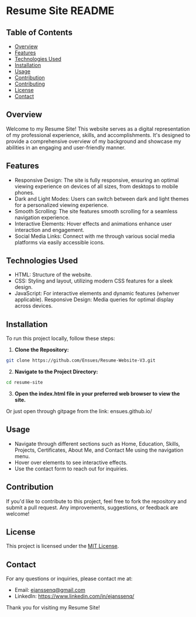 # Resume Site README

## **Table of Contents**
- [Overview](#Overview)  
- [Features](#Features)  
- [Technologies Used](#Technologies-Used)  
- [Installation](#Installation)
- [Usage](#Usage)  
- [Contribution](#Contribution)  
- [Contributing](#contributing)  
- [License](#License)
- [Contact](#Contact)

## **Overview**

Welcome to my Resume Site! This website serves as a digital representation of my professional experience, skills, and accomplishments. It's designed to provide a comprehensive overview of my background and showcase my abilities in an engaging and user-friendly manner.

## **Features**

- Responsive Design: The site is fully responsive, ensuring an optimal viewing experience on devices of all sizes, from desktops to mobile phones.
- Dark and Light Modes: Users can switch between dark and light themes for a personalized viewing experience.
- Smooth Scrolling: The site features smooth scrolling for a seamless navigation experience.
- Interactive Elements: Hover effects and animations enhance user interaction and engagement.
- Social Media Links: Connect with me through various social media platforms via easily accessible icons.

## **Technologies Used**

- HTML: Structure of the website.
- CSS: Styling and layout, utilizing modern CSS features for a sleek design.
- JavaScript: For interactive elements and dynamic features (whenver applicable).
Responsive Design: Media queries for optimal display across devices.

## **Installation**
To run this project locally, follow these steps:

1. **Clone the Repository:**

```bash
git clone https://github.com/Ensues/Resume-Website-V3.git
```
2. **Navigate to the Project Directory:**

```bash
cd resume-site
```

3. **Open the index.html file in your preferred web browser to view the site.**

Or just open through gitpage from the link:  ensues.github.io/ 

## **Usage**

- Navigate through different sections such as Home, Education, Skills, Projects, Certificates, About Me, and Contact Me using the navigation menu.
- Hover over elements to see interactive effects.
- Use the contact form to reach out for inquiries.

## **Contribution**

If you'd like to contribute to this project, feel free to fork the repository and submit a pull request. Any improvements, suggestions, or feedback are welcome!

## **License**
This project is licensed under the [MIT License](LICENSE).

## **Contact**
For any questions or inquiries, please contact me at:

- Email: ejanssenq@gmail.com
- LinkedIn: https://www.linkedin.com/in/ejanssenq/

Thank you for visiting my Resume Site!
